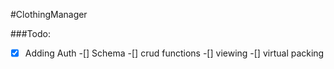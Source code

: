 #ClothingManager

###Todo:
-[x] Adding Auth
-[] Schema
-[] crud functions
-[] viewing
-[] virtual packing
